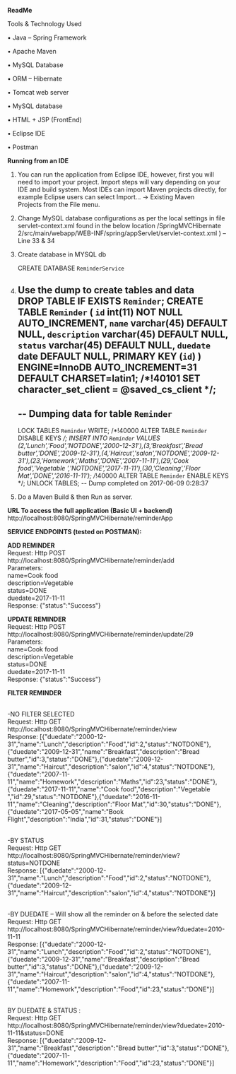 <b> ReadMe </b>


Tools & Technology Used

•	Java – Spring Framework

•	Apache Maven 

•	MySQL Database

•	ORM – Hibernate

•	Tomcat web server

•	MySQL database

•	HTML + JSP (FrontEnd)

•	Eclipse IDE

•	Postman 


<b> Running from an IDE </b>

1)  You can run the application from Eclipse IDE, however, first you will need to import your project. Import steps will vary depending on your IDE and build system. Most IDEs can import Maven projects directly, for example Eclipse users can select Import…​ → Existing Maven Projects from the File menu.

2)  Change MySQL database configurations as per the local settings in file servlet-context.xml found in the below location
/SpringMVCHibernate 2/src/main/webapp/WEB-INF/spring/appServlet/servlet-context.xml ) – Line 33 & 34

3) Create database in MYSQL db 

   CREATE DATABASE `ReminderService`
 
4) Use the dump to create tables and data <br>
    DROP TABLE IF EXISTS `Reminder`;
    CREATE TABLE `Reminder` (
      `id` int(11) NOT NULL AUTO_INCREMENT,
      `name` varchar(45) DEFAULT NULL,
      `description` varchar(45) DEFAULT NULL,
      `status` varchar(45) DEFAULT NULL,
      `duedate` date DEFAULT NULL,
      PRIMARY KEY (`id`)
    ) ENGINE=InnoDB AUTO_INCREMENT=31 DEFAULT CHARSET=latin1;
    /*!40101 SET character_set_client = @saved_cs_client */;
    --
    -- Dumping data for table `Reminder`
    --
    LOCK TABLES `Reminder` WRITE;
    /*!40000 ALTER TABLE `Reminder` DISABLE KEYS */;
    INSERT INTO `Reminder` VALUES (2,'Lunch','Food','NOTDONE','2000-12-31'),(3,'Breakfast','Bread butter','DONE','2009-12-31'),(4,'Haircut','salon','NOTDONE','2009-12-31'),(23,'Homework','Maths','DONE','2007-11-11'),(29,'Cook food','Vegetable ','NOTDONE','2017-11-11'),(30,'Cleaning','Floor Mat','DONE','2016-11-11');
    /*!40000 ALTER TABLE `Reminder` ENABLE KEYS */;
    UNLOCK TABLES;
    -- Dump completed on 2017-06-09  0:28:37

5) Do a Maven Build & then Run as server.

<b>URL To access the full application (Basic UI + backend)</b>
http://localhost:8080/SpringMVCHibernate/reminderApp

<b> SERVICE ENDPOINTS (tested on POSTMAN):</b><br>

<b>ADD REMINDER</b>
<br>Request:  Http POST
<br>http://localhost:8080/SpringMVCHibernate/reminder/add
<br>Parameters:
<br>name=Cook food 
<br>description=Vegetable
<br>status=DONE
<br>duedate=2017-11-11
<br>Response:  {"status":"Success"}

<b>	UPDATE REMINDER </b>
<br>Request:  Http POST
<br>http://localhost:8080/SpringMVCHibernate/reminder/update/29
<br>Parameters:
<br>name=Cook food 
<br>description=Vegetable
<br>status=DONE
<br>duedate=2017-11-11
<br>Response: {"status":"Success"}

<b> FILTER REMINDER </b>

<br> -NO FILTER SELECTED
<br>Request:  Http GET
<br>http://localhost:8080/SpringMVCHibernate/reminder/view
<br>Response: [{"duedate":"2000-12-31","name":"Lunch","description":"Food","id":2,"status":"NOTDONE"},{"duedate":"2009-12-31","name":"Breakfast","description":"Bread butter","id":3,"status":"DONE"},{"duedate":"2009-12-31","name":"Haircut","description":"salon","id":4,"status":"NOTDONE"},{"duedate":"2007-11-11","name":"Homework","description":"Maths","id":23,"status":"DONE"},{"duedate":"2017-11-11","name":"Cook food","description":"Vegetable ","id":29,"status":"NOTDONE"},{"duedate":"2016-11-11","name":"Cleaning","description":"Floor Mat","id":30,"status":"DONE"},{"duedate":"2017-05-05","name":"Book Flight","description":"India","id":31,"status":"DONE"}]

<br>-BY STATUS
<br>Request:  Http GET
<br>http://localhost:8080/SpringMVCHibernate/reminder/view?status=NOTDONE
<br>Response: [{"duedate":"2000-12-31","name":"Lunch","description":"Food","id":2,"status":"NOTDONE"},{"duedate":"2009-12-31","name":"Haircut","description":"salon","id":4,"status":"NOTDONE"}]

<br>-BY DUEDATE – Will show all the reminder on & before the selected date
<br>Request:  Http GET
<br>http://localhost:8080/SpringMVCHibernate/reminder/view?duedate=2010-11-11
<br>Response: [{"duedate":"2000-12-31","name":"Lunch","description":"Food","id":2,"status":"NOTDONE"},{"duedate":"2009-12-31","name":"Breakfast","description":"Bread butter","id":3,"status":"DONE"},{"duedate":"2009-12-31","name":"Haircut","description":"salon","id":4,"status":"NOTDONE"},{"duedate":"2007-11-11","name":"Homework","description":"Food","id":23,"status":"DONE"}]

<br>BY DUEDATE & STATUS : 
<br>Request:  Http GET
<br>http://localhost:8080/SpringMVCHibernate/reminder/view?duedate=2010-11-11&status=DONE
<br>Response: 
[{"duedate":"2009-12-31","name":"Breakfast","description":"Bread butter","id":3,"status":"DONE"},{"duedate":"2007-11-11","name":"Homework","description":"Food","id":23,"status":"DONE"}]
















